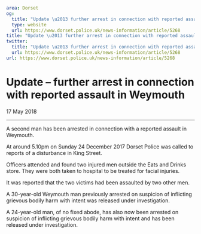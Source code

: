 ```yaml
area: Dorset
og:
  title: "Update \u2013 further arrest in connection with reported assault in Weymouth"
  type: website
  url: https://www.dorset.police.uk/news-information/article/5268
title: "Update \u2013 further arrest in connection with reported assault in Weymouth |"
twitter:
  title: "Update \u2013 further arrest in connection with reported assault in Weymouth"
  url: https://www.dorset.police.uk/news-information/article/5268
url: https://www.dorset.police.uk/news-information/article/5268
```

# Update – further arrest in connection with reported assault in Weymouth

17 May 2018

* * *

A second man has been arrested in connection with a reported assault in Weymouth.

At around 5.10pm on Sunday 24 December 2017 Dorset Police was called to reports of a disturbance in King Street.

Officers attended and found two injured men outside the Eats and Drinks store. They were both taken to hospital to be treated for facial injuries.

It was reported that the two victims had been assaulted by two other men.

A 30-year-old Weymouth man previously arrested on suspicion of inflicting grievous bodily harm with intent was released under investigation.

A 24-year-old man, of no fixed abode, has also now been arrested on suspicion of inflicting grievous bodily harm with intent and has been released under investigation.
